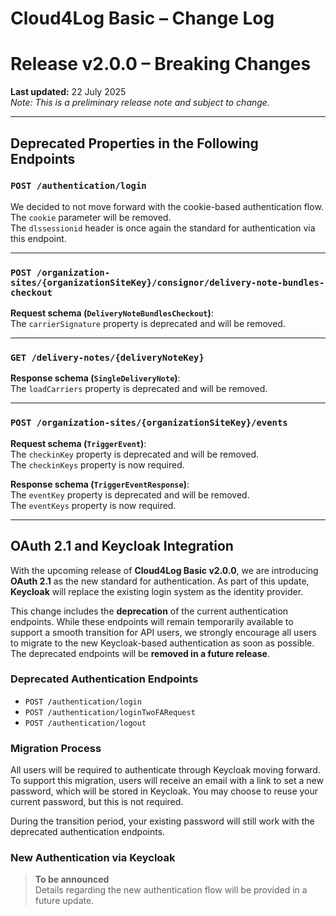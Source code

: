 # Cloud4Log Basic – Change Log

# Release v2.0.0 – Breaking Changes

**Last updated:** 22 July 2025  
*Note: This is a preliminary release note and subject to change.*

---

## Deprecated Properties in the Following Endpoints

### `POST /authentication/login`

We decided to not move forward with the cookie-based authentication flow.  
The `cookie` parameter will be removed.  
The `dlssessionid` header is once again the standard for authentication via this endpoint.

---

### `POST /organization-sites/{organizationSiteKey}/consignor/delivery-note-bundles-checkout`

**Request schema (`DeliveryNoteBundlesCheckout`)**:  
The `carrierSignature` property is deprecated and will be removed.

---

### `GET /delivery-notes/{deliveryNoteKey}`

**Response schema (`SingleDeliveryNote`)**:  
The `loadCarriers` property is deprecated and will be removed.

---

### `POST /organization-sites/{organizationSiteKey}/events`

**Request schema (`TriggerEvent`)**:  
The `checkinKey` property is deprecated and will be removed.  
The `checkinKeys` property is now required.

**Response schema (`TriggerEventResponse`)**:  
The `eventKey` property is deprecated and will be removed.  
The `eventKeys` property is now required.

---

## OAuth 2.1 and Keycloak Integration

With the upcoming release of **Cloud4Log Basic v2.0.0**, we are introducing **OAuth 2.1** as the new standard for authentication. As part of this update, **Keycloak** will replace the existing login system as the identity provider.

This change includes the **deprecation** of the current authentication endpoints. While these endpoints will remain temporarily available to support a smooth transition for API users, we strongly encourage all users to migrate to the new Keycloak-based authentication as soon as possible. The deprecated endpoints will be **removed in a future release**.

### Deprecated Authentication Endpoints

- `POST /authentication/login`  
- `POST /authentication/loginTwoFARequest`  
- `POST /authentication/logout`  

### Migration Process

All users will be required to authenticate through Keycloak moving forward. To support this migration, users will receive an email with a link to set a new password, which will be stored in Keycloak. You may choose to reuse your current password, but this is not required.

During the transition period, your existing password will still work with the deprecated authentication endpoints.

### New Authentication via Keycloak

> **To be announced**  
Details regarding the new authentication flow will be provided in a future update.
